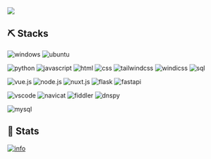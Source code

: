 <img align="center" src="https://i.imgur.com/lGt8WMA.png">

## ⛏️ Stacks
![windows](https://img.shields.io/badge/-windows-orange?style=for-the-badge)
![ubuntu](https://img.shields.io/badge/-ubuntu-orange?style=for-the-badge)

![python](https://img.shields.io/badge/-python-red?style=for-the-badge)
![javascript](https://img.shields.io/badge/-javascript-red?style=for-the-badge)
![html](https://img.shields.io/badge/-html-red?style=for-the-badge)
![css](https://img.shields.io/badge/-css-red?style=for-the-badge)
![tailwindcss](https://img.shields.io/badge/-tailwindcss-red?style=for-the-badge)
![windicss](https://img.shields.io/badge/-windicss-red?style=for-the-badge)
![sql](https://img.shields.io/badge/-sql-red?style=for-the-badge)

![vue.js](https://img.shields.io/badge/-vue.js-blue?style=for-the-badge)
![node.js](https://img.shields.io/badge/-node.js-blue?style=for-the-badge)
![nuxt.js](https://img.shields.io/badge/-nuxt.js-blue?style=for-the-badge)
![flask](https://img.shields.io/badge/-flask-blue?style=for-the-badge)
![fastapi](https://img.shields.io/badge/-fastapi-blue?style=for-the-badge)

![vscode](https://img.shields.io/badge/-vscode-brightgreen?style=for-the-badge)
![navicat](https://img.shields.io/badge/-navicat-brightgreen?style=for-the-badge)
![fiddler](https://img.shields.io/badge/-fiddler-brightgreen?style=for-the-badge)
![dnspy](https://img.shields.io/badge/-dnspy-brightgreen?style=for-the-badge)

![mysql](https://img.shields.io/badge/-mysql-blueviolet?style=for-the-badge)

## 🧶 Stats
[![info](https://github-readme-stats.vercel.app/api?username=varkaria&show_icons=true&count_private=true&hide=prs&theme=vue&custom_title=💕%20Github%20Stats&count_private=true)](https://github.com/varkaria/varkaria)
